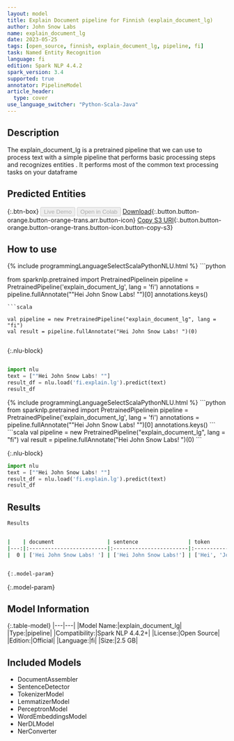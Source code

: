 ```yaml
---
layout: model
title: Explain Document pipeline for Finnish (explain_document_lg)
author: John Snow Labs
name: explain_document_lg
date: 2023-05-25
tags: [open_source, finnish, explain_document_lg, pipeline, fi]
task: Named Entity Recognition
language: fi
edition: Spark NLP 4.4.2
spark_version: 3.4
supported: true
annotator: PipelineModel
article_header:
  type: cover
use_language_switcher: "Python-Scala-Java"
---
```


## Description

The explain_document_lg is a pretrained pipeline that we can use to process text with a simple pipeline that performs basic processing steps 
and recognizes entities .
It performs most of the common text processing tasks on your dataframe

## Predicted Entities



{:.btn-box}
<button class="button button-orange" disabled>Live Demo</button>
<button class="button button-orange" disabled>Open in Colab</button>
[Download](https://s3.amazonaws.com/auxdata.johnsnowlabs.com/public/models/explain_document_lg_fi_4.4.2_3.4_1685056502478.zip){:.button.button-orange.button-orange-trans.arr.button-icon}
[Copy S3 URI](s3://auxdata.johnsnowlabs.com/public/models/explain_document_lg_fi_4.4.2_3.4_1685056502478.zip){:.button.button-orange.button-orange-trans.button-icon.button-copy-s3}

## How to use

<div class="tabs-box" markdown="1">
{% include programmingLanguageSelectScalaPythonNLU.html %}
```python

from sparknlp.pretrained import PretrainedPipelinein
pipeline = PretrainedPipeline('explain_document_lg', lang = 'fi')
annotations =  pipeline.fullAnnotate(""Hei John Snow Labs! "")[0]
annotations.keys()

```
```scala

val pipeline = new PretrainedPipeline("explain_document_lg", lang = "fi")
val result = pipeline.fullAnnotate("Hei John Snow Labs! ")(0)


```

{:.nlu-block}
```python

import nlu
text = [""Hei John Snow Labs! ""]
result_df = nlu.load('fi.explain.lg').predict(text)
result_df

```
</div>

<div class="tabs-box" markdown="1">
{% include programmingLanguageSelectScalaPythonNLU.html %}
```python
from sparknlp.pretrained import PretrainedPipelinein
pipeline = PretrainedPipeline('explain_document_lg', lang = 'fi')
annotations =  pipeline.fullAnnotate(""Hei John Snow Labs! "")[0]
annotations.keys()
```
```scala
val pipeline = new PretrainedPipeline("explain_document_lg", lang = "fi")
val result = pipeline.fullAnnotate("Hei John Snow Labs! ")(0)
```

{:.nlu-block}
```python
import nlu
text = [""Hei John Snow Labs! ""]
result_df = nlu.load('fi.explain.lg').predict(text)
result_df
```
</div>

## Results

```bash
Results


|    | document                 | sentence                | token                            | lemma                            | pos                                 | embeddings                   | ner                              | entities            |
|---:|:-------------------------|:------------------------|:---------------------------------|:---------------------------------|:------------------------------------|:-----------------------------|:---------------------------------|:--------------------|
|  0 | ['Hei John Snow Labs! '] | ['Hei John Snow Labs!'] | ['Hei', 'John', 'Snow', 'Labs!'] | ['hei', 'John', 'Snow', 'Labs!'] | ['INTJ', 'PROPN', 'PROPN', 'PROPN'] | [[0.0639619976282119,.,...]] | ['O', 'B-PRO', 'I-PRO', 'I-PRO'] | ['John Snow Labs!'] |


{:.model-param}
```

{:.model-param}
## Model Information

{:.table-model}
|---|---|
|Model Name:|explain_document_lg|
|Type:|pipeline|
|Compatibility:|Spark NLP 4.4.2+|
|License:|Open Source|
|Edition:|Official|
|Language:|fi|
|Size:|2.5 GB|

## Included Models

- DocumentAssembler
- SentenceDetector
- TokenizerModel
- LemmatizerModel
- PerceptronModel
- WordEmbeddingsModel
- NerDLModel
- NerConverter